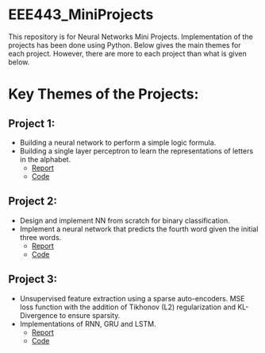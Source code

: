 # EEE443_MiniProjects

This repository is for Neural Networks Mini Projects. Implementation of the projects has been done using Python. Below gives the main themes for each project. However, there are more to each project than what is given below.


# Key Themes of the Projects:

## __Project 1:__
- Building a neural network to perform a simple logic formula.
- Building a single layer perceptron to learn the representations of letters in the alphabet.
  - [Report](https://github.com/Attakuan/EEE443_MiniProjects/blob/main/EEE443-Project1/Atakan_Topcu_EEE443_Assignment1.pdf)
  - [Code](https://github.com/Attakuan/EEE443_MiniProjects/blob/main/EEE443-Project1/Atakan_Topcu_21803095_hw_1.py)


## __Project 2:__
- Design and implement NN from scratch for binary classification.
- Implement a neural network that predicts the fourth word given the initial three words.
  - [Report](https://github.com/Attakuan/EEE443_MiniProjects/blob/main/EEE443-Project2/Atakan_Topcu_EEE443_Assignment2.pdf)
  - [Code](https://github.com/Attakuan/EEE443_MiniProjects/blob/main/EEE443-Project2/Atakan_Topcu_21803095_hw_2.py)


## __Project 3:__
- Unsupervised feature extraction using a sparse auto-encoders. MSE loss function with the addition of Tikhonov (L2) regularization and KL-Divergence to ensure sparsity.
- Implementations of RNN, GRU and LSTM.
  - [Report](https://github.com/Attakuan/EEE443_MiniProjects/blob/main/EEE443-Project3/Atakan_Topcu_EEE443_Assignment3.pdf)
  - [Code](https://github.com/Attakuan/EEE443_MiniProjects/blob/main/EEE443-Project3/Atakan_Topcu_21803095_hw3.py)
